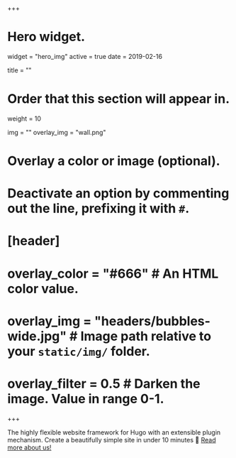 +++
# Hero widget.
widget = "hero_img"
active = true
date = 2019-02-16

title = ""

# Order that this section will appear in.
weight = 10

img = ""
overlay_img = "wall.png"

# Overlay a color or image (optional).
#   Deactivate an option by commenting out the line, prefixing it with `#`.
# [header]
#  overlay_color = "#666"  # An HTML color value.
#  overlay_img = "headers/bubbles-wide.jpg"  # Image path relative to your `static/img/` folder.
#  overlay_filter = 0.5  # Darken the image. Value in range 0-1.
+++

The highly flexible website framework for Hugo with an extensible plugin mechanism. Create a beautifully simple site in under 10 minutes :rocket:
[Read more about us!](/docs/about)

